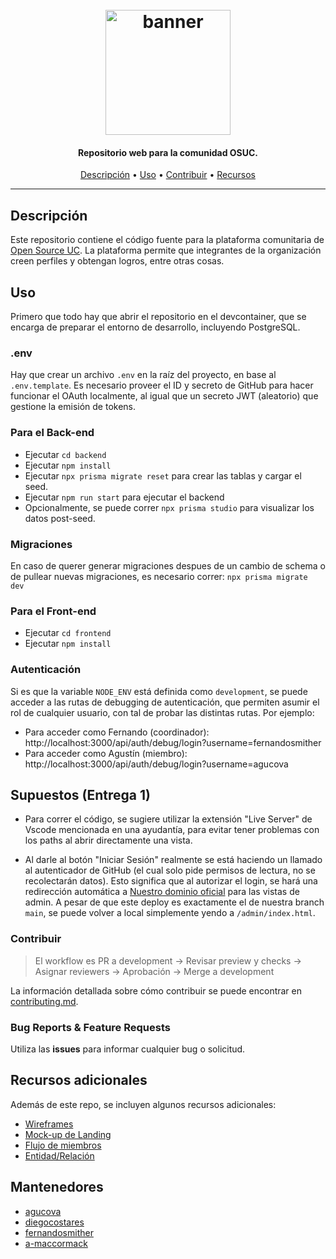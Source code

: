 <h1 align="center">
  <br>
  <a href=#><img src="https://osuc.dev/img/min-icon.svg" width="200px" alt="banner"></a>
</h1>

<h4 align="center"> Repositorio web para la comunidad OSUC. </h4>

<p align="center">
     <!-- Badges Here -->
</p>

<p align="center">
  <a href="#Descripción">Descripción</a> •
  <a href="#Uso">Uso</a> •
  <a href="#Contribuir">Contribuir</a> •
  <a href="#Recursos-adicionales">Recursos</a>
</p>

---

## Descripción

Este repositorio contiene el código fuente para la plataforma comunitaria de [Open Source UC](https://osuc.dev). La plataforma permite que integrantes de la organización creen perfiles y obtengan logros, entre otras cosas.

## Uso

Primero que todo hay que abrir el repositorio en el devcontainer, que se encarga de preparar el entorno de desarrollo, incluyendo PostgreSQL.

### .env

Hay que crear un archivo `.env` en la raíz del proyecto, en base al `.env.template`. Es necesario proveer el ID y secreto de GitHub para hacer funcionar el OAuth localmente, al igual que un secreto JWT (aleatorio) que gestione la emisión de tokens.

### Para el Back-end
- Ejecutar `cd backend`
- Ejecutar `npm install`
- Ejecutar `npx prisma migrate reset` para crear las tablas y cargar el seed.
- Ejecutar `npm run start` para ejecutar el backend
- Opcionalmente, se puede correr `npx prisma studio` para visualizar los datos post-seed.

### Migraciones
En caso de querer generar migraciones despues de un cambio de schema o de pullear nuevas migraciones, es necesario correr: `npx prisma migrate dev`

### Para el Front-end

- Ejecutar `cd frontend`
- Ejecutar `npm install`

### Autenticación
Si es que la variable `NODE_ENV` está definida como `development`, se puede acceder a las rutas de debugging de autenticación, que permiten asumir el rol de cualquier usuario, con tal de probar las distintas rutas. Por ejemplo:

- Para acceder como Fernando (coordinador): http://localhost:3000/api/auth/debug/login?username=fernandosmither
- Para acceder como Agustín (miembro): http://localhost:3000/api/auth/debug/login?username=agucova

## Supuestos (Entrega 1)

* Para correr el código, se sugiere utilizar la extensión "Live Server" de Vscode mencionada en una ayudantía, para evitar tener problemas con los paths al abrir directamente una vista.

* Al darle al botón "Iniciar Sesión" realmente se está haciendo un llamado al autenticador de GitHub (el cual solo pide permisos de lectura, no se recolectarán datos). Esto significa que al autorizar el login, se hará una redirección automática a [Nuestro dominio oficial](https://perfiles.osuc.dev) para las vistas de admin. A pesar de que este deploy es exactamente el de nuestra branch `main`, se puede volver a local simplemente yendo a `/admin/index.html`.

### Contribuir

> El workflow es PR a development -> Revisar preview y checks -> Asignar reviewers -> Aprobación -> Merge a development

La información detallada sobre cómo contribuir se puede encontrar en [contributing.md](contributing.md).

### Bug Reports & Feature Requests

Utiliza las **issues** para informar cualquier bug o solicitud.

## Recursos adicionales

Además de este repo, se incluyen algunos recursos adicionales:

- [Wireframes](https://www.figma.com/file/yaM1qmubPm9Uy92E2MCrI7/Mock-ups)
- [Mock-up de Landing](https://www.figma.com/file/lGAFeFU1kSXCeEmchjH3Go/Landing-Page)
- [Flujo de miembros](https://www.figma.com/file/v88a4QTAT3G3LkCUNjSYU5/Flujo-de-Miembros)
- [Entidad/Relación](https://www.figma.com/file/xokpKRa9Wuvo90PYIsIioE/E%2FR-OSUC-Profiles)

## Mantenedores

- [agucova](https://www.github.com/agucova)
- [diegocostares](https://www.github.com/diegocostares)
- [fernandosmither](https://www.github.com/fernandosmither)
- [a-maccormack](https://www.github.com/a-maccormack)
